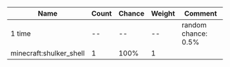| Name                    | Count | Chance | Weight | Comment                                                                 |
| ----------------------- | ----- | ------ | ------ | ----------------------------------------------------------------------- |
| 1 time                  |    -- |     -- |     -- | random chance: 0.5%|{enchantment: looting}: 0.5625% + 0.0625%*(level-1) |
| minecraft:shulker_shell |     1 |   100% |      1 |                                                                         |
